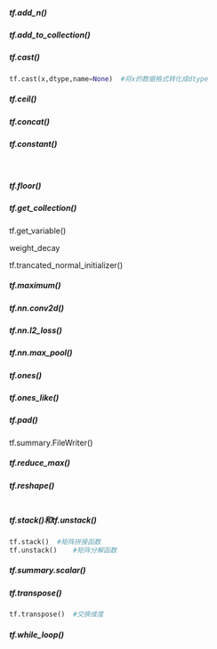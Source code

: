 ##### tf.add_n()

##### tf.add_to_collection()



##### tf.cast()

```python
tf.cast(x,dtype,name=None)	#将x的数据格式转化成dtype
```

##### tf.ceil()



##### tf.concat()

##### tf.constant()

```python
		
```

##### tf.floor()

##### tf.get_collection()



tf.get_variable()

weight_decay

tf.trancated_normal_initializer()

##### tf.maximum()



##### tf.nn.conv2d()



##### tf.nn.l2_loss()



##### tf.nn.max_pool()



##### tf.ones()

##### tf.ones_like()

##### tf.pad()





tf.summary.FileWriter()

##### tf.reduce_max()



##### tf.reshape()

```python

```



##### tf.stack()和tf.unstack()

```python
tf.stack()	#矩阵拼接函数
tf.unstack()	#矩阵分解函数
```

##### tf.summary.scalar()



##### tf.transpose()

```python
tf.transpose()	#交换维度
```

##### tf.while_loop()

```

```










